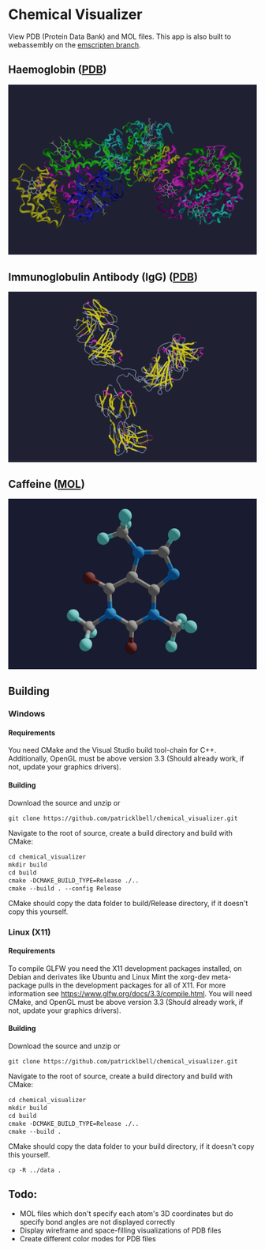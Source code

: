 # Chemical Visualizer
View PDB (Protein Data Bank) and MOL files. This app is also built to webassembly on the [emscripten branch](https://github.com/patricklbell/chemical_visualizer/tree/emscripten).

## Haemoglobin ([PDB](https://www.rcsb.org/structure/4n7n))
![Haemoglobin Ribbon Diagram Chain Coloring](https://github.com/patricklbell/chemical_visualizer/blob/main/data/screenshots/haemoglobin_chains.png?raw=true)


## Immunoglobulin Antibody (IgG) ([PDB](https://www.rcsb.org/structure/1igt))
![Immunoglobulin Ribbon Diagram Secondary Structure Coloring](https://github.com/patricklbell/chemical_visualizer/blob/main/data/screenshots/igg_secondary.png?raw=true)

## Caffeine ([MOL](https://www.ebi.ac.uk/chebi/searchId.do?chebiId=CHEBI:27732))
![Caffeine Molecule Diagram](https://github.com/patricklbell/chemical_visualizer/blob/main/data/screenshots/Caffeine.png?raw=true)

## Building
### Windows
#### Requirements
You need CMake and the Visual Studio build tool-chain for C++. Additionally, OpenGL
must be above version 3.3 (Should already work, if not, update your graphics 
drivers). 
#### Building
Download the source and unzip or 
```
git clone https://github.com/patricklbell/chemical_visualizer.git
```
Navigate to the root of source, create a build directory and build with CMake:
```
cd chemical_visualizer
mkdir build
cd build
cmake -DCMAKE_BUILD_TYPE=Release ./..
cmake --build . --config Release
```
CMake should copy the data folder to build/Release directory, if it doesn't copy
this yourself.

### Linux (X11)
#### Requirements
To compile GLFW you need the X11 development packages installed, on Debian and 
derivates like Ubuntu and Linux Mint the xorg-dev meta-package pulls in the 
development packages for all of X11. For more information see 
https://www.glfw.org/docs/3.3/compile.html. You will need CMake, and OpenGL 
must be above version 3.3 (Should already work, if not, update your graphics 
drivers).
#### Building
Download the source and unzip or 
```
git clone https://github.com/patricklbell/chemical_visualizer.git
```
Navigate to the root of source, create a build directory and build with CMake:
```
cd chemical_visualizer
mkdir build
cd build
cmake -DCMAKE_BUILD_TYPE=Release ./..
cmake --build .
```
CMake should copy the data folder to your build directory, if it doesn't copy 
this yourself.
```
cp -R ../data .
```

## Todo:
- MOL files which don't specify each atom's 3D coordinates but do specify bond 
angles are not displayed correctly
- Display wireframe and space-filling visualizations of PDB files
- Create different color modes for PDB files
